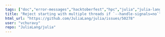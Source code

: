 ```yaml
---
tags: ["doc","error-messages","hacktoberfest","hpc","julia","julia-language","julialang","machine-learning","multithreading","numerical","programming-language","science","scientific"]
title: "Reject starting with multiple threads if `--handle-signals=no`"
html_url: "https://github.com/JuliaLang/julia/issues/50278"
user: "vchuravy"
repo: "JuliaLang/julia"
---
```



